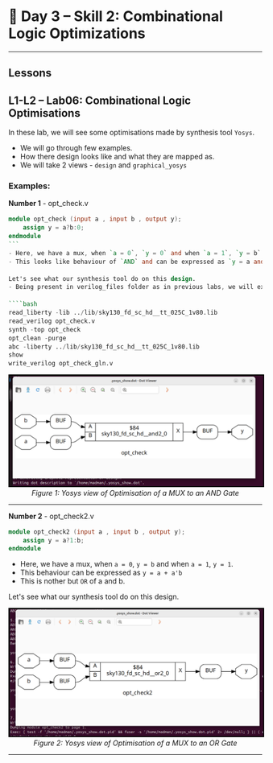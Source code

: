 # 🔹 Day 3 – Skill 2: Combinational Logic Optimizations

---

## Lessons

## L1-L2 – Lab06: Combinational Logic Optimisations

In these lab, we will see some optimisations made by synthesis tool `Yosys`.
- We will go through few examples.
- How there design looks like and what they are mapped as.
- We will take 2 views - `design` and `graphical_yosys`

### Examples:

**Number 1** - opt_check.v

````Verilog
module opt_check (input a , input b , output y);
	assign y = a?b:0;
endmodule
```
- Here, we have a mux, when `a = 0`, `y = 0` and when `a = 1`, `y = b`.
- This looks like behaviour of `AND` and can be expressed as `y = a and b`

Let's see what our synthesis tool do on this design.
- Being present in verilog_files folder as in previous labs, we will execute these commands.

````bash
read_liberty -lib ../lib/sky130_fd_sc_hd__tt_025C_1v80.lib 
read_verilog opt_check.v 
synth -top opt_check
opt_clean -purge
abc -liberty ../lib/sky130_fd_sc_hd__tt_025C_1v80.lib
show
write_verilog opt_check_gln.v
````
<p align="center">
  <img src="../W1_images/opt_check_yosys.png" alt="opt_check_yosys" width="600" style="border:2px solid black;"/>
  <br/>
  <em>Figure 1: Yosys view of Optimisation of a MUX to an AND Gate </em>
</p>



---

**Number 2** - opt_check2.v

````Verilog
module opt_check2 (input a , input b , output y);
	assign y = a?1:b;
endmodule
````

- Here, we have a mux, when `a = 0`, `y = b` and when `a = 1`, `y = 1`.
- This behaviour can be expressed as `y = a + a'b`
- This is nother but `OR` of a and b.

Let's see what our synthesis tool do on this design. 

<p align="center">
  <img src="../W1_images/opt_check2_yosys.png" alt="opt_check2_yosys" width="600" style="border:2px solid black;"/>
  <br/>
  <em>Figure 2: Yosys view of Optimisation of a MUX to an OR Gate </em>
</p>


----
